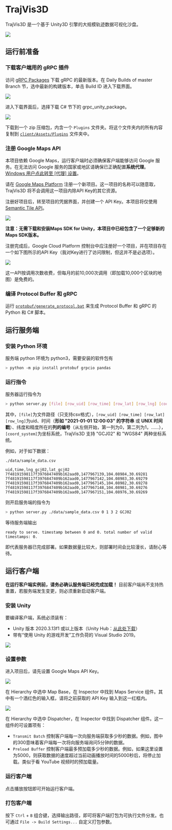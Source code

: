 # TrajVis3D

TrajVis3D 是一个基于 Unity3D 引擎的大规模轨迹数据可视化沙盘。

![](doc/img/structure.png)

## 运行前准备

### 下载客户端用的 gRPC 插件

访问 [gRPC Packages](https://packages.grpc.io/) 下载 gRPC 的最新版本。在 Daily Builds of master Branch 节，选中最新的构建版本，单击 Build ID 进入下载界面。

![](doc/img/gRPC.png)

进入下载界面后，选择下载 C# 节下的 grpc_unity_package。

![](doc/img/gRPC-2.png)

下载到一个 zip 压缩包，内含一个 `Plugins` 文件夹。将这个文件夹内的所有内容复制到 [`client/Assets/Plugins`](client/Assets/Plugins) 文件夹中。

### 注册 Google Maps API

本项目依赖 Google Maps，运行客户端时必须确保客户端能够访问 Google 服务。在无法访问 Google 服务的国家或地区请确保已正确配置**系统代理**。[Windows 用户点此转至 [代理] 设置](ms-settings:network-proxy)。

请在 [Google Maps Platform](https://console.cloud.google.com/google/maps-apis/start) 注册一个新项目。这一项目的名称可以随意取，TrajVis3D 将不会调用这一项目内除API Key的其它资源。

注册好项目后，转至项目的凭据界面，并创建一个 API Key。本项目将仅使用 [Semantic Tile API](https://console.cloud.google.com/marketplace/product/google/vectortile.googleapis.com)。

![](doc/img/create-key.png)

**注意：无需下载和安装Maps SDK for Unity，本项目中已经包含了一个足够新的Maps SDK版本。**

注册完成后，Google Cloud Platform 控制台中应注册好一个项目，并在项目存在一个如下图所示的API Key（我对Key进行了访问限制，但这并不是必选项）。

![](doc/img/api.png)

这一API按调用次数收费，但每月的前10,000次调用（即加载10,000个区块的地图）是免费的。

### 编译 Protocol Buffer 和 gRPC

运行 [`protobuf/generate_protocol.bat`](protobuf/generate_protocol.bat) 来生成 Protocol Buffer 和 gRPC 的 Python 和 C# 脚本。

## 运行服务端

### 安装 Python 环境

服务端 python 环境为 python3，需要安装的软件包有

```bash
> python -m pip install protobuf grpcio pandas
```

### 运行指令

服务器运行指令为

```bash
> python server.py [file] [row_uid] [row_time] [row_lat] [row_lng] [coord_system]
```

其中，`[file]`为文件路径（只支持csv格式），`[row_uid] [row_time] [row_lat] [row_lng]`为uid、时间（**形如 "2021-01-01 12:00:03" 的字符串** 或 **UNIX 时间戳**）、纬度和精度所在的**列的编号**（从左侧开始，第一列为0，第二列为1，……），`[coord_system]`为坐标系统，TrajVis3D 支持 "GCJ02" 和 "WGS84" 两种坐标系统。

例如，对于如下数据：
```
./data/sample_data.csv

uid,time,lng_gcj02,lat_gcj02
7f48191598117f3976847409b162aad0,1477967139,104.08984,30.69281
7f48191598117f3976847409b162aad0,1477967142,104.08983,30.69279
7f48191598117f3976847409b162aad0,1477967145,104.08982,30.69278
7f48191598117f3976847409b162aad0,1477967148,104.08981,30.69276
7f48191598117f3976847409b162aad0,1477967151,104.08976,30.69269
```

则开启服务端的指令为

```bash
> python server.py ./data/sample_data.csv 0 1 3 2 GCJ02
```

等待服务端输出

```
ready to serve. timestamp between 0 and 0. total number of valid timestamps: 0.
```

即代表服务器已完成部署。如果数据量比较大，则部署时间会比较漫长，请耐心等待。

## 运行客户端

**在运行客户端实例前，请务必确认服务端已经完成加载！** 目前客户端尚不支持热重置，若服务端发生变更，则必须重新启动客户端。

### 安装 Unity

要编译客户端，系统必须装有：
 - Unity 版本 2020.3.13f1 或以上版本（Unity Hub：[从此处下载](https://unity3d.com/cn/get-unity/download)）
 - 带有“使用 Unity 的游戏开发”工作负荷的 Visual Studio 2019。

![](doc/img/visual-studio.png)

### 设置参数

进入项目后，请先设置 Google Maps API Key。

![](doc/img/unity1.png)

在 Hierarchy 中选中 Map Base，在 Inspector 中找到 Maps Service 组件。其中有一个酒红色的输入框，请将之前获取的 API Key 输入到这一红框内。

![](doc/img/unity2.png)

在 Hierarchy 中选中 Dispatcher，在 Inspector 中找到 Dispatcher 组件。这一组件的可设置项有：

 - `Transmit Batch` 控制客户端每一次向服务端获取多少秒的数据。例如，图中的300意味着客户端每一次将向服务端询问5分钟的数据。
 - `Preload Buffer` 控制客户端最多预加载多少秒的数据。例如，如果这里设置为5000，则获取数据的速度超过当前动画播放时间的5000秒后，将停止加载。类似于看 YouTube 视频时的预加载量。

### 运行客户端

点击播放按钮即可开始运行客户端。

### 打包客户端

按下 `Ctrl` + `B` 组合键，选择输出路径，即可将客户端打包为可执行文件分发。也可通过 `File -> Build Settings...` 自定义打包参数。
